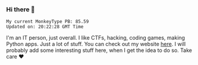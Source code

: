### Hi there 👋
<!-- PB START -->
```
My current MonkeyType PB: 85.59
Updated on: 20:22:28 GMT Time
```
<!-- PB END -->
I'm an IT person, just overall. I like CTFs, hacking, coding games, making Python apps. Just a lot of stuff.
You can check out my website [here](https://skill3472.github.io/).
I will probably add some interesting stuff here, when I get the idea to do so. Take care ❤️
